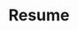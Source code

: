 ---
title: Resume
description: What I've been doing with my life
type: page
template: resume
i18n:
  fr: '/fr/cv'

resume:
  - component: components/experience
    heading: experience
    items:
      - id: folklore
        title: may 2021 — now
        company: Folklore (URBANIA)
        location: Montreal, Canada
        url: https://folkloreinc.ca/
        description: Frontend web development
        extra:
        - label: Festival du Nouveau Cinéma
          href: https://nouveaucinema.ca
          description: frontend development
      - id: cossette
        title: oct. 2019 — feb. 2021
        company: Cossette
        location: Montreal, Canada
        url: https://cossette.com
        description: Frontend web development
        extra:
        - label: amnistie.ca
          href: https://amnistie.ca
          description: as principal frontend developer
        - label: alloprof.qc.ca
          href: https://alloprof.qc.ca
          description: homepage splash animation
      - id: ed
        title: may 2018 — oct. 2019
        company: ED. Digital
        location: Sydney, Australia / Remote
        url: https://ed.com.au
        description: Frontend web development
        extra:
        - label: ed.com.au
          href: https://ed.com.au
        - label: co-partnership.com
          href: http://co-partnership.com
        - label: breakingthrough.moadoph.gov.au
          href: https://breakingthrough.moadoph.gov.au
        - label: storyation.com
          href: https://storyation.com
        - label: universitiesaustralia.edu.au
          href: https://universitiesaustralia.edu.au
        - label: sportrition.com.au
          href: https://sportrition.com.au
      - id: massive
        title: july 2017 — dec. 2017
        company: Massive Interactive
        location: Sydney, Australia
        url: https://massive.co
        description: Product software engineer. React/Redux
      - id: foxsports
        title: march 2017 — may 2017
        company: FOX Sports
        location: Sydney, Australia
        url: https://www.foxsports.com.au
        description: Frontend web development. Functional Reactive Programming with ReactJS
          and BaconJS.
      - id: dpt
        title: july 2016 — feb. 2017
        company: Dpt.
        location: Montreal, Canada
        url: http://dpt.co
        description: Frontend web development. HTML, CSS, JS (NodeJS, React, ThreeJS),
          PHP
        extra:
        - label: toutgarni.com
          href: https://toutgarni.com
          description: main website, and first two episodes
      - id: kffein
        title: sep. 2015 — june 2016
        company: KFFEIN
        location: Montreal, Canada
        url: https://kffein.com
        description: Fullstack web development. HTML, CSS, JS, PHP (Wordpress, Craft CMS,
          Laravel, Lumen)
        extra:
        - label: momentfactory.com
          href: https://www.momentfactory.com
          description: mainly Wordpress backend setup and UI
      - id: freelance1
        title: feb. 2015 — sep. 2015
        company: FREELANCE WORK
        location: Montreal, Canada
        description: Frontend web development
        extra:
        - label: cliffordantonefoundation.org
          href: https://cliffordantonefoundation.org
        - label: endlesssummerproductions.com
          href: https://endlesssummerproductions.com
      - id: tp1
        title: feb. 2014 — feb. 2015
        location: Montreal, Canada
        company: TP1 (now Havas Canada)
        url: http://tp1.ca
        description: Frontend web development. Accessible, responsive websites. Wordpress,
          Drupal. Agile team.
      - id: lesite
        title: feb. 2011 — feb. 2014
        company: LE SITE
        location: Montreal, Canada
        url: http://lesite.ca
        description: Frontend web development. E-commerce websites with Magento. Contest
          one-pager websites (custom framework, PHP/JS).
      - id: bluesponge
        title: may 2010 — nov. 2010
        company: BLUESPONGE
        location: Montreal, Canada
        description: Frontend web development. HAML/SASS with Ruby on Rails, JS.
  - component: components/sub-section
    heading: skills
    items:
      - id: tech
        title: technical
        lines:
        - Proficient with most of the popular creative tools (Sketch, Photoshop, Illustrator,
          Audition, Premiere, etc.)
        - Extensive knowledge of most web development tools (Webpack, Git, etc.), techniques
          (BEM, OOCSS, web accessibility, etc.) and libraries (React/Redux, ThreeJS, lodash,
          VueJS, etc.)
        - Knowledge of popular frameworks and CMS (Wordpress, Craft, Drupal, etc.)
        - Knowledge of most programming design patterns and best practices.
        - Experience with most management tools and platforms (Jira, Basecamp, Asana,
          Notion, Slack, etc.)
      - id: other
        title: other
        lines:
        - Strives on creative problem solving
        - Good team bonding and collaboration skills.
        - Very efficient workflow environment and time management.
        - Possesses a great project vision and understanding.
        - Solid grasp of UX & Design principles.
      - id: lang
        title: languages
        lines:
        - French (native)
        - English (fluent)
  - component: components/sub-section
    heading: education
    items:
      - id: isic
        title: 2007 — 2008
        lines:
        - Licence Communication - ISIC, Bordeaux, France
        - Information science and communications.
      - id: dutsrc
        title: 2005 — 2007
        lines:
        - DUT SRC - IUT de Belfort-Montbéliard, France
        - Graphic design, web development, project management.
      - id: baccalaureat
        title: 2004 — 2005
        lines:
        - Baccalauréat Scientifique - Nancy, France

---